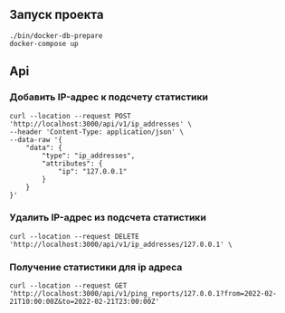 ## Запуск проекта

```
./bin/docker-db-prepare
docker-compose up
```

## Api

### Добавить IP-адрес к подсчету статистики

```
curl --location --request POST 'http://localhost:3000/api/v1/ip_addresses' \
--header 'Content-Type: application/json' \
--data-raw '{
    "data": {
        "type": "ip_addresses",
        "attributes": {
            "ip": "127.0.0.1"
        }
    }
}'
```
### Удалить IP-адрес из подсчета статистики

```
curl --location --request DELETE 'http://localhost:3000/api/v1/ip_addresses/127.0.0.1' \
```

### Получение статистики для ip адреса
```
curl --location --request GET 'http://localhost:3000/api/v1/ping_reports/127.0.0.1?from=2022-02-21T10:00:00Z&to=2022-02-21T23:00:00Z'
```
